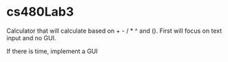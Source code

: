 # cs480Lab3
Calculator that will calculate based on + - / * ^ and ().
First will focus on text input and no GUI.

If there is time, implement a GUI